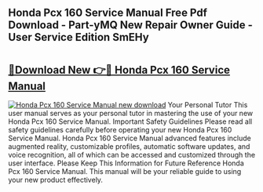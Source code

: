 ## Honda Pcx 160 Service Manual Free Pdf Download - Part-yMQ New Repair Owner Guide - User Service Edition SmEHy

# <h2><a href="http://cf26363.oget.top/?id=Honda+Pcx+160+Service+Manual">🔗Download New 👉🔴 Honda Pcx 160 Service Manual</a></h2>

[![Honda Pcx 160 Service Manual new download](https://i.imgur.com/5g1atiW.png)](http://cf26363.oget.top/?id=Honda+Pcx+160+Service+Manual)
Your Personal Tutor This user manual serves as your personal tutor in mastering the use of your new Honda Pcx 160 Service Manual. Important Safety Guidelines Please read all safety guidelines carefully before operating your new Honda Pcx 160 Service Manual. Honda Pcx 160 Service Manual advanced features include augmented reality, customizable profiles, automatic software updates, and voice recognition, all of which can be accessed and customized through the user interface. Please Keep This Information for Future Reference Honda Pcx 160 Service Manual. This manual will be your reliable guide to using your new product effectively.
